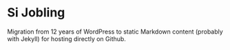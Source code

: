 # Si Jobling

Migration from 12 years of WordPress to static Markdown content (probably with Jekyll) for hosting directly on Github.